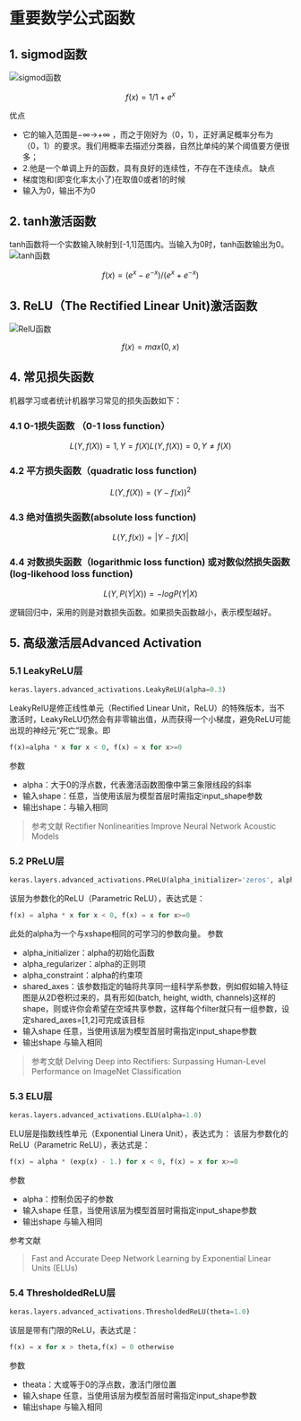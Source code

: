 # 重要数学公式函数

## 1. sigmod函数

![sigmod函数](https://upload.wikimedia.org/wikipedia/commons/3/33/Sigmoid_function_01.png)

```math
    f(x) = 1 / 1 + e^{x}
```

优点

+ 它的输入范围是−∞→+∞ ，而之于刚好为（0，1），正好满足概率分布为（0，1）的要求。我们用概率去描述分类器，自然比单纯的某个阈值要方便很多；
+ 2.他是一个单调上升的函数，具有良好的连续性，不存在不连续点。
缺点
+ 梯度饱和(即变化率太小了)在取值0或者1的时候
+ 输入为0，输出不为0

## 2.  tanh激活函数

tanh函数将一个实数输入映射到[-1,1]范围内。当输入为0时，tanh函数输出为0。
![tanh函数](https://upload.wikimedia.org/wikipedia/commons/thumb/7/76/Sinh_cosh_tanh.svg/600px-Sinh_cosh_tanh.svg.png)

```math
    f(x) = (e^x - e^{-x}) / (e^x + e^{-x})
```

## 3. ReLU（The Rectified Linear Unit)激活函数

![RelU函数](https://upload.wikimedia.org/wikipedia/commons/thumb/c/c9/Ramp_function.svg/650px-Ramp_function.svg.png)

```math
f(x) = max(0, x)
```

## 4. 常见损失函数

机器学习或者统计机器学习常见的损失函数如下：

### 4.1 0-1损失函数 （0-1 loss function）

```math
L(Y,f(X))= 1,  Y = f(X)

L(Y,f(X))= 0,  Y ≠ f(X)
```

### 4.2 平方损失函数（quadratic loss function)

```math
L(Y,f(X))=(Y−f(x)) ^2
```

### 4.3 绝对值损失函数(absolute loss function)

```math
L(Y,f(x))=|Y−f(X)|
```

### 4.4 对数损失函数（logarithmic loss function) 或对数似然损失函数(log-likehood loss function)  

```math
L(Y,P(Y|X))=−logP(Y|X)
```

逻辑回归中，采用的则是对数损失函数。如果损失函数越小，表示模型越好。

## 5. 高级激活层Advanced Activation

### 5.1 LeakyReLU层

```py
keras.layers.advanced_activations.LeakyReLU(alpha=0.3)
```

LeakyRelU是修正线性单元（Rectified Linear Unit，ReLU）的特殊版本，当不激活时，LeakyReLU仍然会有非零输出值，从而获得一个小梯度，避免ReLU可能出现的神经元“死亡”现象。即

```py
f(x)=alpha * x for x < 0, f(x) = x for x>=0
```

参数

+ alpha：大于0的浮点数，代表激活函数图像中第三象限线段的斜率
+ 输入shape：任意，当使用该层为模型首层时需指定input_shape参数
+ 输出shape：与输入相同

>参考文献
>Rectifier Nonlinearities Improve Neural Network Acoustic Models

### 5.2 PReLU层

```py
keras.layers.advanced_activations.PReLU(alpha_initializer='zeros', alpha_regularizer=None, alpha_constraint=None, shared_axes=None)
```

该层为参数化的ReLU（Parametric ReLU），表达式是：

```py
f(x) = alpha * x for x < 0, f(x) = x for x>=0
```

此处的alpha为一个与xshape相同的可学习的参数向量。
参数

+ alpha_initializer：alpha的初始化函数
+ alpha_regularizer：alpha的正则项
+ alpha_constraint：alpha的约束项
+ shared_axes：该参数指定的轴将共享同一组科学系参数，例如假如输入特征图是从2D卷积过来的，具有形如(batch, height, width, channels)这样的shape，则或许你会希望在空域共享参数，这样每个filter就只有一组参数，设定shared_axes=[1,2]可完成该目标
+ 输入shape 任意，当使用该层为模型首层时需指定input_shape参数
+ 输出shape 与输入相同

>参考文献
> Delving Deep into Rectifiers: Surpassing Human-Level Performance on ImageNet Classification

### 5.3 ELU层

```py
keras.layers.advanced_activations.ELU(alpha=1.0)
```

ELU层是指数线性单元（Exponential Linera Unit），表达式为： 该层为参数化的ReLU（Parametric ReLU），表达式是：

```py
f(x) = alpha * (exp(x) - 1.) for x < 0, f(x) = x for x>=0
```

参数

+ alpha：控制负因子的参数
+ 输入shape 任意，当使用该层为模型首层时需指定input_shape参数
+ 输出shape 与输入相同

参考文献
>Fast and Accurate Deep Network Learning by Exponential Linear Units (ELUs)

### 5.4 ThresholdedReLU层

```python
keras.layers.advanced_activations.ThresholdedReLU(theta=1.0)
```

该层是带有门限的ReLU，表达式是：

```py
f(x) = x for x > theta,f(x) = 0 otherwise
```

参数

+ theata：大或等于0的浮点数，激活门限位置
+ 输入shape 任意，当使用该层为模型首层时需指定input_shape参数
+ 输出shape 与输入相同
